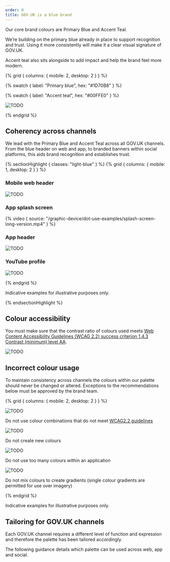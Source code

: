 ```yaml
---
order: 0
title: GOV.UK is a blue brand
---
```


Our core brand colours are Primary Blue and Accent Teal.

We’re building on the primary blue already in place to support recognition and trust. Using it more consistently will make it a clear visual signature of GOV.UK.

Accent teal also sits alongside to add impact and help the brand feel more modern.

{% grid { columns: { mobile: 2, desktop: 2 } } %}

<div>
<div class="border">

{% swatch { label: "Primary blue", hex: "#1D70B8" } %}

</div>
<div class="border">

{% swatch { label: "Accent teal", hex: "#00FFE0" } %}

</div>

</div>
<div>

![TODO](./wordmark-on-blue.svg)

</div>
{% endgrid %}

## Coherency across channels

We lead with the Primary Blue and Accent Teal across all GOV.UK channels. From the blue header on web and app, to branded banners within social platforms, this aids brand recognition and establishes trust.

{% sectionHighlight { classes: "light-blue" } %}
{% grid { columns: { mobile: 1, desktop: 2 } } %}

<div>

### Mobile web header

<div class="img-border flex-center">

![TODO](./mobile-web-header.png)

</div>
</div>

<div>

### App splash screen

{% video { source: "/graphic-device/dot-use-examples/splash-screen-long-version.mp4" } %}

</div>

<div>

### App header

<div class="img-border flex-center">

![TODO](./app-header.png)

</div>
</div>

<div>

### YouTube profile

<div class="img-border flex-center">

![TODO](./youtube-profile.png)

</div>
</div>
{% endgrid %}

Indicative examples for illustrative purposes only.

{% endsectionHighlight %}

## Colour accessibility

You must make sure that the contrast ratio of colours used meets [Web Content Accessibility Guidelines (WCAG 2.2) success criterion 1.4.3 Contrast (minimum) level AA](https://www.w3.org/TR/WCAG22/#contrast-minimum).

![TODO](./colour-contrast.png)

## Incorrect colour usage

To maintain consistency across channels the colours within our palette should never be changed or altered. Exceptions to the recommendations below must be approved by the brand team.

{% grid { columns: { mobile: 2, desktop: 2 } } %}

<div>

![TODO](./incorrect-colour-combos.png)

</div>
<div class="border">

Do not use colour combinations that do not meet [WCAG2.2 guidelines](https://www.w3.org/TR/WCAG22/#contrast-minimum)

</div>
<div>

![TODO](./incorrect-new-colours.png)

</div>
<div class="border">

Do not create new colours

</div>
<div>

![TODO](./incorrect-too-many-colours.png)

</div>
<div class="border">

Do not use too many colours within an application

</div>
<div>

![TODO](./incorrect-gradients.png)

</div>
<div class="border">

Do not mix colours to create gradients (single colour gradients are permitted for use over imagery)

</div>

{% endgrid %}

Indicative examples for illustrative purposes only.

## Tailoring for GOV.UK channels

Each GOV.UK channel requires a different level of function and expression and therefore the palette has been tailored accordingly.

The following guidance details which palette can be used across web, app and social.
